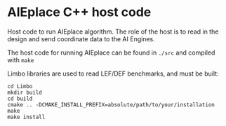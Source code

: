 # AIEplace C++ host code

Host code to run AIEplace algorithm. The role of the host is to read in the design and send coordinate data to the AI Engines.

The host code for running AIEplace can be found in `./src` and compiled with `make`

Limbo libraries are used to read LEF/DEF benchmarks, and must be built:

    cd Limbo
    mkdir build
    cd build
    cmake .. -DCMAKE_INSTALL_PREFIX=absolute/path/to/your/installation
    make
    make install 